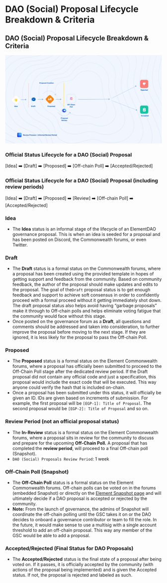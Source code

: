 # DAO (Social) Proposal Lifecycle Breakdown & Criteria

## DAO (Social) Proposal Lifecycle Breakdown & Criteria

![](../../../.gitbook/assets/SecondCycle.png)

### **Official Status Lifecycle for a DAO (Social) Proposal**

\[Idea] ➡️ \[Draft] ➡️ \[Proposed] ➡️ \[Off-chain Poll] ➡️ \[Accepted/Rejected]

### **Official Status Lifecycle for a DAO (Social) Proposal (including review periods)**

\[Idea] ➡️ \[Draft] ➡️ \[Proposed] ➡️ \[Review] ➡️ \[Off-chain Poll] ➡️ \[Accepted/Rejected]

### **Idea**

* The **Idea** status is an informal stage of the lifecycle of an ElementDAO governance proposal. This is when an idea is seeded for a proposal and has been posted on Discord, the Commonwealth forums, or even Twitter.

### **Draft**

* The **Draft** status is a formal status on the Commonwealth forums, where a proposal has been created using the provided template in hopes of getting support and feedback from the community. Based on community feedback, the author of the proposal should make updates and edits to the proposal. The goal of the`Draft` proposal status is to get enough feedback and support to achieve soft consensus in order to confidently proceed with a formal proceed without it getting immediately shot down. The draft proposal status also helps avoid having “garbage proposals” make it through to Off-chain polls and helps eliminate voting fatigue that the community would face without this stage.
* Once posted on the governance forum as a **Draft**, all questions and comments should be addressed and taken into consideration, to further improve the proposal before moving to the next stage. If they are ignored, it is less likely for the proposal to pass the Off-chain Poll.

### **Proposed**

* The **Proposed** status is a formal status on the Element Commonwealth forums, where a proposal has officially been submitted to proceed to the Off-Chain Poll stage after the dedicated review period. If the Draft proposal did not contain any official code and just a specification, this proposal would include the exact code that will be executed. This way anyone could verify the hash that is included on-chain.
* Once a proposal has been submitted under this status, it will officially be given an ID. IDs are given based on increments of submission. For example, the first proposal will be `[EGP-1]: Title of Proposal`. The second proposal would be `[EGP-2]: Title of Proposal` and so on.

### **Review Period (not an official proposal status)**

* The **In-Review** status is a formal status on the Element Commonwealth forums, where a proposal sits in review for the community to discuss and prepare for the upcoming **Off-Chain Poll.** A proposal that has completed the **review period**, will proceed to a final Off-chain poll (Snapshot).
* `DAO (Social) Proposals Review Period`: 1 week

### **Off-Chain Poll (Snapshot)**

* The **Off-Chain Poll** status is a formal status on the Element Commonwealth forums. Off-chain polls can be voted on in the forums (embedded Snapshot) or directly on the [Element Snapshot page](https://snapshot.org/#/elfi.eth) and will ultimately decide if a DAO proposal is accepted or rejected by the community.
* **Note:** From the launch of governance, the admins of Snapshot will coordinate the off-chain polling until the GSC takes it on or the DAO decides to onboard a governance contributor or team to fill the role. In the future, it would make sense to use a multisig with a single account threshold to add an off-chain proposal. This way any member of the GSC would be able to add a proposal.

### **Accepted/Rejected (Final Status for DAO Proposals)**

* The **Accepted/Rejected** status is the final state of a proposal after being voted on. If it passes, it is officially accepted by the community (with actions of the proposal being implemented) and is given the Accepted status. If not, the proposal is rejected and labeled as such.

